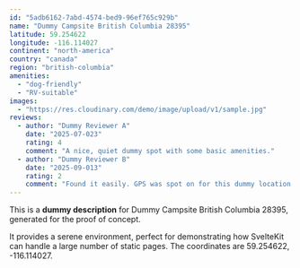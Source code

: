 ```yaml
---
id: "5adb6162-7abd-4574-bed9-96ef765c929b"
name: "Dummy Campsite British Columbia 28395"
latitude: 59.254622
longitude: -116.114027
continent: "north-america"
country: "canada"
region: "british-columbia"
amenities:
  - "dog-friendly"
  - "RV-suitable"
images:
  - "https://res.cloudinary.com/demo/image/upload/v1/sample.jpg"
reviews:
  - author: "Dummy Reviewer A"
    date: "2025-07-023"
    rating: 4
    comment: "A nice, quiet dummy spot with some basic amenities."
  - author: "Dummy Reviewer B"
    date: "2025-09-013"
    rating: 2
    comment: "Found it easily. GPS was spot on for this dummy location."
---
```


This is a **dummy description** for Dummy Campsite British Columbia 28395, generated for the proof of concept.

It provides a serene environment, perfect for demonstrating how SvelteKit can handle a large number of static pages. The coordinates are 59.254622, -116.114027.
